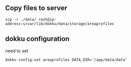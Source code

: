 ## Copy files to server

```
scp -r ./data/ root@ip-address:s/var/lib/dokku/data/storage/areaprofiles
```

## dokku configuration

need to set

```
dokku config:set areaprofiles DATA_DIR='/app/data/data'
```